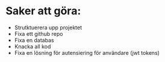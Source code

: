# Saker att göra:
- Strutktuerera upp projektet 
- Fixa ett github repo 
- Fixa en databas 
- Knacka all kod
- Fixa en lösning för autensiering för användare (jwt tokens)